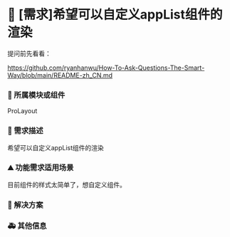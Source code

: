 # 👑 [需求]希望可以自定义appList组件的渲染

提问前先看看：

https://github.com/ryanhanwu/How-To-Ask-Questions-The-Smart-Way/blob/main/README-zh_CN.md

### 🔩 所属模块或组件

<!--
如果你的功能需求率属于某个功能模块或者是组件的，请在此处标明，如对`table`组件有功能需求，则注明：率属组件：ProTable
 -->

ProLayout

### 🥰 需求描述

<!--
详细地描述需求，让大家都能理解
-->

希望可以自定义appList组件的渲染

### ⛰ 功能需求适用场景

<!--
请简单描述一下这个新功能通常或可以应用在哪些场景下
-->

目前组件的样式太简单了，想自定义组件。

### 🧐 解决方案

<!--
如果你有解决方案，在这里清晰地阐述
-->

### 🚑 其他信息

<!--
如截图等其他信息可以贴在这里
-->
